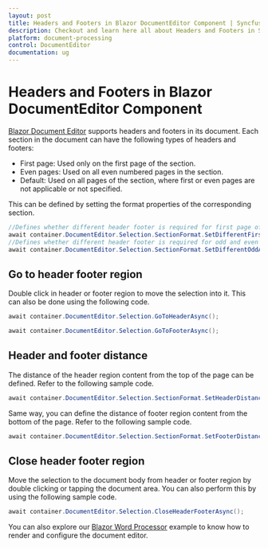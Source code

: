 ```yaml
---
layout: post
title: Headers and Footers in Blazor DocumentEditor Component | Syncfusion
description: Checkout and learn here all about Headers and Footers in Syncfusion Blazor DocumentEditor component and more.
platform: document-processing
control: DocumentEditor
documentation: ug
---
```


# Headers and Footers in Blazor DocumentEditor Component

[Blazor Document Editor](https://www.syncfusion.com/blazor-components/blazor-word-processor) supports headers and footers in its document. Each section in the document can have the following types of headers and footers:

* First page: Used only on the first page of the section.
* Even pages: Used on all even numbered pages in the section.
* Default: Used on all pages of the section, where first or even pages are not applicable or not specified.

This can be defined by setting the format properties of the corresponding section.

```csharp
//Defines whether different header footer is required for first page of the section
await container.DocumentEditor.Selection.SectionFormat.SetDifferentFirstPageAsync(true);
//Defines whether different header footer is required for odd and even pages in the section
await container.DocumentEditor.Selection.SectionFormat.SetDifferentOddAndEvenPagesAsync(true);
```

## Go to header footer region

Double click in header or footer region to move the selection into it. This can also be done using the following code.

```csharp
await container.DocumentEditor.Selection.GoToHeaderAsync();

await container.DocumentEditor.Selection.GoToFooterAsync();
```

## Header and footer distance

The distance of the header region content from the top of the page can be defined. Refer to the following sample code.

```csharp
await container.DocumentEditor.Selection.SectionFormat.SetHeaderDistanceAsync(36);
```

Same way, you can define the distance of footer region content from the bottom of the page. Refer to the following sample code.

```csharp
await container.DocumentEditor.Selection.SectionFormat.SetFooterDistanceAsync(36);
```

## Close header footer region

Move the selection to the document body from header or footer region by double clicking or tapping the document area. You can also perform this by using the following sample code.

```csharp
await container.DocumentEditor.Selection.CloseHeaderFooterAsync();
```

You can also explore our [Blazor Word Processor](https://document.syncfusion.com/demos/docx-editor/blazor-server/document-editor/default-functionalities) example to know how to render and configure the document editor.
